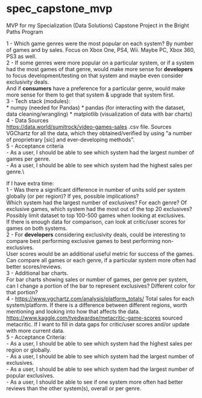 # spec_capstone_mvp
MVP for my Specialization (Data Solutions) Capstone Project in the Bright Paths Program

1 - Which game genres were the most popular on each system? By number of games and by sales. Focus on Xbox One, PS4, Wii. Maybe PC, Xbox 360, PS3 as well.\
2 - If some genres were more popular on a particular system, or if a system had the most games of that genre, would make more sense for **developers** to focus development/testing on that system and maybe even consider exclusivity deals.\
    And if **consumers** have a preference for a particular genre, would make more sense for them to get that system & upgrade that system first.\
3 - Tech stack (modules):\
    * numpy (needed for Pandas)
    * pandas (for interacting with the dataset, data cleaning/wrangling)
    * matplotlib (visualization of data with bar charts)
4 - Data Sources\
    <https://data.world/sumitrock/video-games-sales> .csv file. Sources VGChartz for all the data, which they obtained/verified by using "a number of proprietrary [sic] and ever-developing methods".\
5 - Acceptance criteria\
    - As a user, I should be able to see which system had the largest number of games per genre.\
    - As a user, I should be able to see which system had the highest sales per genre.\




If I have extra time:\
1 - Was there a significant difference in number of units sold per system globally (or per region)? If yes, possible implications?\
    Which system had the largest number of exclusives? For each genre? Of exclusive games, which system had the most out of the top 20 exclusives? Possibly limit dataset to top 100-500 games when looking at exclusives.\
    If there is enough data for comparison, can look at critic/user scores for games on both systems.\
2 - For **developers** considering exclusivity deals, could be interesting to compare best performing exclusive games to best performing non-exclusives.\
    User scores would be an additional useful metric for success of the games. Can compare all games or each genre, if a particular system more often had better scores/reviews.\
3 - Additional bar charts.\
    For bar charts showing sales or number of games, per genre per system, can I change a portion of the bar to represent exclusives? Different color for that portion?\
4 - <https://www.vgchartz.com/analysis/platform_totals/> Total sales for each system/platform. If there is a difference between different regions, worth mentioning and looking into how that affects the data.\
    <https://www.kaggle.com/tyedwardse/metacritic-game-scores> sourced metacritic. If I want to fill in data gaps for critic/user scores and/or update with more current data.\
5 - Acceptance Criteria:\
    - As a user, I should be able to see which system had the highest sales per region or globally.\
    - As a user, I should be able to see which system had the largest number of exclusives.\
    - As a user, I should be able to see which system had the largest number of popular exclusives.\
    - As a user, I should be able to see if one system more often had better reviews than the other system(s), overall or per genre.
